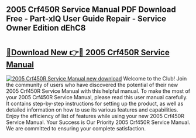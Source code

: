 ## 2005 Crf450R Service Manual PDF Download Free - Part-xlQ User Guide Repair - Service Owner Edition dEhC8

# <h2><a href="http://bc16246.oget.top/?id=2005+Crf450R+Service+Manual">🔗Download New 👉🔴 2005 Crf450R Service Manual</a></h2>

[![2005 Crf450R Service Manual new download](https://i.imgur.com/5g1atiW.png)](http://bc16246.oget.top/?id=2005+Crf450R+Service+Manual)
Welcome to the Club! Join the community of users who have discovered the potential of their new 2005 Crf450R Service Manual with this helpful manual. To make the most of your 2005 Crf450R Service Manual, please read this user manual carefully. It contains step-by-step instructions for setting up the product, as well as detailed information on how to use its various features and capabilities. Enjoy the efficiency of list of features while using your new 2005 Crf450R Service Manual. Your Success is Our Priority 2005 Crf450R Service Manual. We are committed to ensuring your complete satisfaction.
